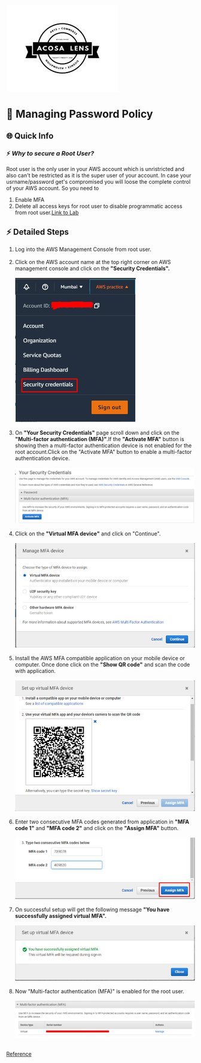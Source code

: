 [<img alt="acosalens" width="300px" src="https://github.com/jindalvishal09/AWS/blob/main/Resources/other/Acosa_logo.png" />](https://acosalens.com)

# 🎯 Managing Password Policy

## 🌐 Quick Info

### ⚡ _Why to secure a Root User?_

Root user is the only user in your AWS account which is unristricted and also can't be restricted as it is the super user of your account. In case your usrname/password get's compromised you will loose the complete control of your AWS account. So you need to 
1. Enable MFA
2. Delete all access keys for root user to disable programmatic access from root user.[Link to Lab](https://github.com/jindalvishal09/AWS/blob/main/Identity_and_Access_Management(IAM)/02_Securing_Root_User_Remove_Access_Keys.md)

## ⚡ Detailed Steps

1. Log into the AWS Management Console from root user.</br></br>
2. Click on the AWS account name at the top right corner on AWS management console and click on the **"Security Credentials".**</br></br><img src="/Resources/IAM/01_Securing Root User/step_2.png"/></br></br>
3. On **"Your Security Credentials"** page scroll down and click on the **"Multi-factor authentication (MFA)"**.If the **"Activate MFA"** button is showing then a multi-factor authentication device is not enabled for the root account.Click on the "Activate MFA" button to enable a multi-factor authentication device.</br></br><img src="/Resources/IAM/01_Securing Root User/step_3.png"/></br></br>
4. Click on the **"Virtual MFA device"** and click on "Continue". </br></br><img src="/Resources/IAM/01_Securing Root User/step_4.png"/></br></br>
5. Install the AWS MFA compatible application on your mobile device or computer. Once done click on the **"Show QR code"** and scan the code with application.</br></br><img src="/Resources/IAM/01_Securing Root User/step_5.png"/></br></br>
6. Enter two consecutive MFA codes generated from application in **"MFA code 1"** and **"MFA code 2"** and click on the **"Assign MFA"** button.</br></br><img src="/Resources/IAM/01_Securing Root User/step_6.png"/></br></br>
7. On successful setup will get the following message **"You have successfully assigned virtual MFA".** </br></br><img src="/Resources/IAM/01_Securing Root User/step_7.png"/></br></br>
8. Now "Multi-factor authentication (MFA)" is enabled for the root user.</br></br><img src="/Resources/IAM/01_Securing Root User/step_8.png"/></br></br>


[Reference](https://www.sumologic.com/glossary/authentication-factor/)
